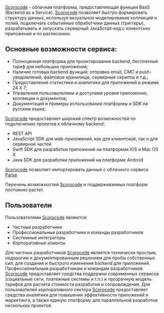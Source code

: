 [Scorocode](https://scorocode.ru/) - облачная платформа, предоставляющая функции BaaS (Backend as a Service). [Scorocode](https://scorocode.ru/) позволяет быстро формировать структуру данных, используя визуальное моделирование коллекций и полей, подключать событийные обработчики данных (триггеры), разрабатывать и запускать серверный JavaScript-код с клиентских приложений и по расписанию.

## Основные возможности сервиса:

* Полноценная платформа для проектирования backend, бесплатный тариф для небольших приложений;
* Наличие готовых backend функций: отправка email, СМС и push-уведомлений, файловое хранилище, серверные скрипты и т.д.;
* Предоставление статистики и аналитики для приложений в режиме 24 Х 7;
* Управление пользователями и доступами уровня приложения, коллекции и документов;
* Документация и примеры использования платформы и SDK на русском языке;

[Scorocode](https://scorocode.ru/) предоставляет широкий спектр возможностей по подключению проектов к облачному backend:

* REST API
* JavaScript SDK для web-приложений, как для клиентской, так и для серверной частей
* Swift SDK для разработки приложений на платформах iOS и Mac OS X
* Java SDK для разработки приложений на платформе Android

[Scorocode](https://scorocode.ru/) позволяет импортировать данные с облачного сервиса [Parse](parse.com).

Перечень возможностей [Scorocode](https://scorocode.ru/) и поддерживаемых платформ постоянно растет.

## Пользователи

Пользователями [Scorocode](https://scorocode.ru/) являются:

* Частные разработчики
* Профессиональные разработчики и команды разработчиков
* Системные интеграторы
* Корпоративные клиенты

Для частных разработчиков [Scorocode](https://scorocode.ru/) является технически простым, недорогим и документированным решением для пробы собственных сил, для создания и быстрого изменения backend для приложений. Профессиональным разработчикам и командам разработчиков [Scorocode](https://scorocode.ru/) предоставляет средства поддержки современных сервисов (социальные сети, платежные системы и т.п.) и прозрачную модель тарифов для расчёта стоимости разработки и сопровождения. Для пользователей корпоративного сектора [Scorocode](https://scorocode.ru/) предоставляет средства аналитики для повышения эффективности приложений и маркетинга, а также единую платформу для параллельной разработки нескольких проектов.